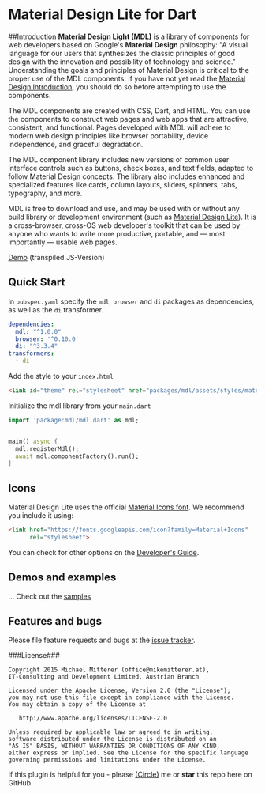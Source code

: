 # Material Design Lite for Dart

##Introduction
**Material Design Light (MDL)** is a library of components for web developers based on Google's **Material Design** 
philosophy: "A visual language for our users that synthesizes the classic principles of good design with 
the innovation and possibility of technology and science." Understanding the goals and principles of 
Material Design is critical to the proper use of the MDL components. 
If you have not yet read the [Material Design Introduction](http://www.google.com/design/spec/material-design/introduction.html), 
you should do so before attempting to use the components.

The MDL components are created with CSS, Dart, and HTML. 
You can use the components to construct web pages and web apps that are attractive, 
consistent, and functional. Pages developed with MDL will adhere to modern web design principles 
like browser portability, device independence, and graceful degradation.

The MDL component library includes new versions of common user interface controls 
such as buttons, check boxes, and text fields, adapted to follow Material Design concepts. 
The library also includes enhanced and specialized features like cards, column layouts, sliders, spinners, tabs, typography, and more.

MDL is free to download and use, and may be used with or without any build library or development environment 
(such as [Material Design Lite](https://github.com/MikeMitterer/dart-material-design-lite)). 
It is a cross-browser, cross-OS web developer's toolkit that can be used by anyone who wants to write more productive, 
portable, and &mdash; most importantly &mdash; usable web pages.

[Demo][mdldemo] (transpiled JS-Version)

## Quick Start

In `pubspec.yaml` specify the `mdl`, `browser` and `di` packages as dependencies, as well as the `di` transformer.

```yaml
dependencies:
  mdl: "^1.0.0"
  browser: '^0.10.0'
  di: "^3.3.4"
transformers:
  - di
```

Add the style to your `index.html`

```html
<link id="theme" rel="stylesheet" href="packages/mdl/assets/styles/material.min.css">
```

Initialize the mdl library from your `main.dart`

```dart
import 'package:mdl/mdl.dart' as mdl;


main() async {
  mdl.registerMdl();
  await mdl.componentFactory().run();
}

```


## Icons

Material Design Lite uses the official [Material Icons font](https://www.google.com/design/icons/). We recommend you include it using:

```html
<link href="https://fonts.googleapis.com/icon?family=Material+Icons"
      rel="stylesheet">
```

You can check for other options on the [Developer's Guide](http://google.github.io/material-design-icons/#icon-font-for-the-web).


## Demos and examples
...
Check out the [samples][]
## Features and bugs

Please file feature requests and bugs at the [issue tracker][tracker].

###License###

    Copyright 2015 Michael Mitterer (office@mikemitterer.at),
    IT-Consulting and Development Limited, Austrian Branch

    Licensed under the Apache License, Version 2.0 (the "License");
    you may not use this file except in compliance with the License.
    You may obtain a copy of the License at

       http://www.apache.org/licenses/LICENSE-2.0

    Unless required by applicable law or agreed to in writing,
    software distributed under the License is distributed on an
    "AS IS" BASIS, WITHOUT WARRANTIES OR CONDITIONS OF ANY KIND,
    either express or implied. See the License for the specific language
    governing permissions and limitations under the License.


If this plugin is helpful for you - please [(Circle)](http://gplus.mikemitterer.at/) me
or **star** this repo here on GitHub


[tracker]: https://github.com/MikeMitterer/dart-material-design-lite/issues
[mdlmaterial]: https://github.com/MikeMitterer/dart-material-design-lite
[mdldemo]: http://mdl.mikemitterer.at/
[mdlangular]: https://github.com/MikeMitterer/dart-mdl-angular
[samples]: https://github.com/MikeMitterer/dart-material-design-lite/tree/mdl/example
[promoimage]: https://github.com/MikeMitterer/dart-material-design-lite/blob/master/lib/images/mdl.mikemitterer.at-720px.jpg?raw=true

